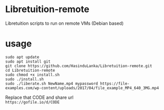 # Libretuition-remote  
Libretuition scripts to run on remote VMs (Debian based)  

# usage  
```
sudo apt update
sudo apt install git
git clone https://github.com/HasinduLanka/Libretuition-remote.git
cd Libretuition-remote
sudo chmod +x install.sh
sudo ./install.sh
sudo ./liberate.sh NewName.mp4 mypassword https://file-examples.com/wp-content/uploads/2017/04/file_example_MP4_640_3MG.mp4

```

Replace that CODE and share url  
`https://gofile.io/d/CODE`

